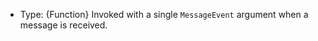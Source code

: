 <!-- YAML
added: v15.4.0
-->

* Type: {Function} Invoked with a single `MessageEvent` argument
  when a message is received.


